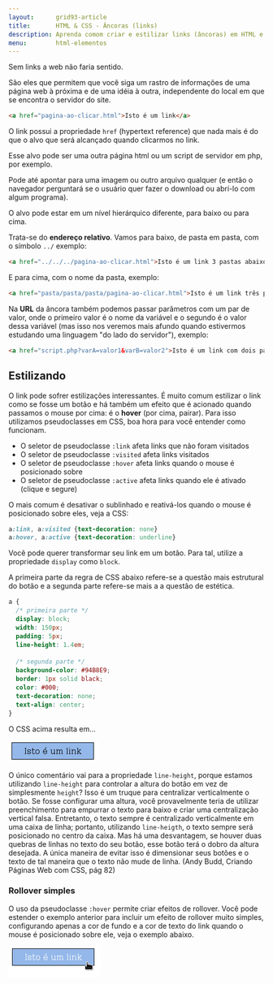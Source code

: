 ```yaml
---
layout:      grid93-article
title:       HTML & CSS - Âncoras (links)
description: Aprenda comom criar e estilizar links (âncoras) em HTML e CSS
menu:        html-elementos 
---
```


Sem links a web não faria sentido.

São eles que permitem que você siga um rastro de informações de uma página web à próxima e de uma idéia à outra, 
independente do local em que se encontra o servidor do site.

```html
<a href="pagina-ao-clicar.html">Isto é um link</a>
```

O link possui a propriedade `href` (hypertext reference) que nada mais é do que o alvo que será alcançado quando
clicarmos no link.

Esse alvo pode ser uma outra página html ou um script de servidor em php, por exemplo.

Pode até apontar para uma imagem ou outro arquivo qualquer (e então o navegador perguntará se o usuário quer fazer o
download ou abrí-lo com algum programa).

O alvo pode estar em um nível hierárquico diferente, para baixo ou para cima.

Trata-se do __endereço relativo__. Vamos para baixo, de pasta em pasta, com o símbolo `../` exemplo:

```html
<a href="../../../pagina-ao-clicar.html">Isto é um link 3 pastas abaixo</a>
```

E para cima, com o nome da pasta, exemplo:

```html
<a href="pasta/pasta/pasta/pagina-ao-clicar.html">Isto é um link três pastas acima</a>
```

Na __URL__ da âncora também podemos passar parâmetros com um par de valor, onde o primeiro valor é o nome da variável e
o segundo é o valor dessa variável (mas isso nos veremos mais afundo quando estivermos estudando uma linguagem 
"do lado do servidor"), exemplo:

```html
<a href="script.php?varA=valor1&varB=valor2">Isto é um link com dois parâmetros</a>
```


Estilizando
---

O link pode sofrer estilizações interessantes. É muito comum estilizar o link como se fosse um botão e há também um efeito
que é acionado quando passamos o mouse por cima: é o __hover__ (por cima, pairar). Para isso utilizamos pseudoclasses
em CSS, boa hora para você entender como funcionam.

- O seletor de pseudoclasse `:link` afeta links que não foram visitados
- O seletor de pseudoclasse `:visited` afeta links visitados
- O seletor de pseudoclasse `:hover` afeta links quando o mouse é posicionado sobre
- O seletor de pseudoclasse `:active` afeta links quando ele é ativado (clique e segure)


O mais comum é desativar o sublinhado e reativá-los quando o mouse é posicionado sobre eles, veja a CSS:

```css
a:link, a:visited {text-decoration: none}
a:hover, a:active {text-decoration: underline}
```


Você pode querer transformar seu link em um botão. Para tal, utilize a propriedade `display` como `block`.

A primeira parte da regra de CSS abaixo refere-se a questão mais estrutural do botão e a segunda parte refere-se mais a
a questão de estética.

```css
a {
  /* primeira parte */
  display: block;
  width: 150px;
  padding: 5px;
  line-height: 1.4em;
  
  /* segunda parte */
  background-color: #94B8E9;
  border: 1px solid black;
  color: #000;
  text-decoration: none;
  text-align: center;
}
```


O CSS acima resulta em...

![](botao-css.png)

O único comentário vai para a propriedade `line-height`, porque estamos utilizando `line-height` para controlar a altura
do botão em vez de simplesmente `height`? Isso é um truque para centralizar verticalmente o botão. Se fosse configurar
uma altura, você provavelmente teria de utilizar preenchimento para empurrar o texto para baixo e criar uma centralização
vertical falsa. Entretanto, o texto sempre é centralizado verticalmente em uma caixa de linha; portanto, utilizando
`line-heigth`, o texto sempre será posicionado no centro da caixa. Mas há uma desvantagem, se houver duas quebras de
linhas no texto do seu botão, esse botão terá o dobro da altura desejada. A única maneira de evitar isso é dimensionar
seus botões e o texto de tal maneira que o texto não mude de linha. (Andy Budd, Criando Páginas Web com CSS, pág 82)



### Rollover simples

O uso da pseudoclasse `:hover` permite criar efeitos de rollover. Você pode estender o exemplo anterior para incluir
um efeito de rollover muito simples, configurando apenas a cor de fundo e a cor de texto do link quando o mouse é
posicionado sobre ele, veja o exemplo abaixo.

![](botao-css-hover.png)

